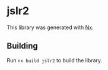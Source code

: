 # jslr2

This library was generated with [Nx](https://nx.dev).

## Building

Run `nx build jslr2` to build the library.
